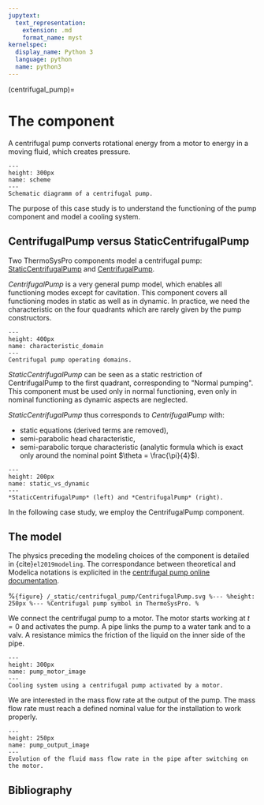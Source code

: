 ```yaml
---
jupytext:
  text_representation:
    extension: .md
    format_name: myst
kernelspec:
  display_name: Python 3
  language: python
  name: python3
---
```


(centrifugal_pump)=

# The component

A centrifugal pump converts rotational energy from a motor to energy in a moving fluid, which creates pressure.

```{figure} /_static/centrifugal_pump/scheme.png
---
height: 300px
name: scheme
---
Schematic diagramm of a centrifugal pump.
```

The purpose of this case study is to understand the functioning of the pump component and model a cooling system.

## CentrifugalPump versus StaticCentrifugalPump

Two ThermoSysPro components model a centrifugal pump: [StaticCentrifugalPump](https://thermosyspro.gitlab.io/documentation/src/WaterSteam/Machines/StaticCentrifugalPump.html) and [CentrifugalPump](https://thermosyspro.gitlab.io/documentation/src/WaterSteam/Machines/CentrifugalPump.html).

*CentrifugalPump* is a very general pump model, which enables all functioning modes except for cavitation.
This component covers all functioning modes in static as well as in dynamic.
In practice, we need the characteristic on the four quadrants which are rarely given by the pump constructors.

```{figure} /_static/centrifugal_pump/characteristic_domain.png
---
height: 400px
name: characteristic_domain
---
Centrifugal pump operating domains.
```

*StaticCentrifugalPump* can be seen as a static restriction of CentrifugalPump to the first quadrant, corresponding to "Normal pumping".
This component must be used only in normal functioning, even only in nominal functioning as dynamic aspects are neglected.

*StaticCentrifugalPump* thus corresponds to *CentrifugalPump* with:
- static equations (derived terms are removed),
- semi-parabolic head characteristic,
- semi-parabolic torque characteristic (analytic formula which is exact only around the nominal point $\theta = \frac{\pi}{4}$).

```{figure} /_static/centrifugal_pump/static_vs_dynamic.png
---
height: 200px
name: static_vs_dynamic
---
*StaticCentrifugalPump* (left) and *CentrifugalPump* (right).
```

In the following case study, we employ the CentrifugalPump component.

## The model

The physics preceding the modeling choices of the component is detailed in {cite}`el2019modeling`.
The correspondance between theoretical and Modelica notations is explicited in the [centrifugal pump online documentation](https://thermosyspro.gitlab.io/documentation/src/WaterSteam/Machines/CentrifugalPump.html).

%```{figure} /_static/centrifugal_pump/CentrifugalPump.svg
%---
%height: 250px
%---
%Centrifugal pump symbol in ThermoSysPro.
%```

We connect the centrifugal pump to a motor. The motor starts working at $t=0$ and activates the pump. A pipe links the pump to a water tank and to a valv. A resistance mimics the friction of the liquid on the inner side of the pipe. 

```{figure} /_static/centrifugal_pump/omedit_pump_motor.png
---
height: 300px
name: pump_motor_image
---
Cooling system using a centrifugal pump activated by a motor.
```

We are interested in the mass flow rate at the output of the pump. The mass flow rate must reach a defined nominal value for the installation to work properly.

```{figure} /_static/centrifugal_pump/pump_output.png
---
height: 250px
name: pump_output_image
---
Evolution of the fluid mass flow rate in the pipe after switching on the motor.
```


## Bibliography

```{bibliography} ../_bibliography/references.bib
```
